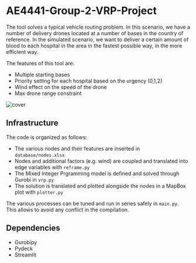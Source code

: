 # AE4441-Group-2-VRP-Project

The tool solves a typical vehicle routing problem. In this scenario, we have a number of delivery drones located at a 
number of bases in the country of reference. In the simulated scenario, we want to deliver a certain amount of blood 
to each hospital in the area in the fastest possible way, in the more efficient way. 

The features of this tool are:

- Multiple starting bases
- Priority setting for each hospital based on the urgency (0,1,2)
- Wind effect on the speed of the drone
- Max drone range constraint

![cover](https://i.imgur.com/poZbiU0.png)

## Infrastructure

The code is organized as follows:

- The various nodes and their features are inserted in `database/nodes.xlsx`
- Nodes and additional factors (e.g. wind) are coupled and translated into edge variables with `reframe.py`
- The Mixed Integer Prgramming model is defined and solved through Gurobi in `vrp.py`
- The solution is translated and plotted alongside the nodes in a MapBox plot with `plotter.py`

The various processes can be tuned and run in series safely in `main.py`. This allows to avoid any conflict in the 
compilation.

## Dependencies

- Gurobipy
- Pydeck
- Streamlit



